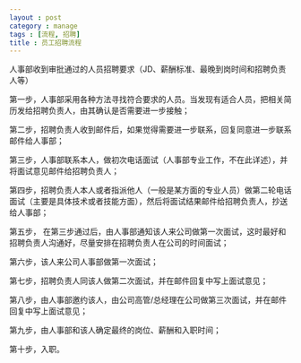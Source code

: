 ```yaml
---
layout : post
category : manage
tags : [流程, 招聘]
title : 员工招聘流程
---
```


人事部收到审批通过的人员招聘要求（JD、薪酬标准、最晚到岗时间和招聘负责人等）

第一步，人事部采用各种方法寻找符合要求的人员。当发现有适合人员，把相关简历发给招聘负责人，由其确认是否需要进一步接触；

第二步，招聘负责人收到邮件后，如果觉得需要进一步联系，回复同意进一步联系邮件给人事部；

第三步，人事部联系本人，做初次电话面试（人事部专业工作，不在此详述），并将面试意见邮件给招聘负责人；

第四步，招聘负责人本人或者指派他人（一般是某方面的专业人员）做第二轮电话面试（主要是具体技术或者技能方面），然后将面试结果邮件给招聘负责人，抄送给人事部；

第五步， 在第三步通过后，由人事部通知该人来公司做第一次面试，这时最好和招聘负责人沟通好，尽量安排在招聘负责人在公司的时间面试；

第六步，该人来公司人事部做第一次面试；

第七步，招聘负责人同该人做第二次面试，并在邮件回复中写上面试意见；

第八步，由人事部邀约该人，由公司高管/总经理在公司做第三次面试，并在邮件回复中写上面试意见；

第九步，由人事部和该人确定最终的岗位、薪酬和入职时间；

第十步，入职。
